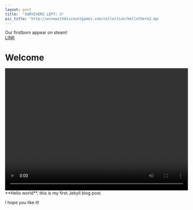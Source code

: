 ```yaml
---
layout: post
title:  "SURVIVERS LEFT: X"
pic_title: "http://winewithdiscountgames.com/collection/hellothere2.mp4"
---
```


Our firstborn appear on steam!<br>
<a class="superlink" href = "">LINK</a>

<!--more-->
# Welcome
   <video  class="video-item" autoplay="autoplay" loop="loop" width="600px" height="400px">
    <source src="http://winewithdiscountgames.com/collection/hellothere2.mp4" type="video/mp4" />
   </video>
**Hello world**, this is my first Jekyll blog post.

I hope you like it!

